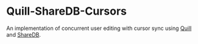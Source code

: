 # Quill-ShareDB-Cursors
An implementation of concurrent user editing with cursor sync using [Quill](https://github.com/quilljs/quill) and [ShareDB](https://github.com/share/sharedb).
